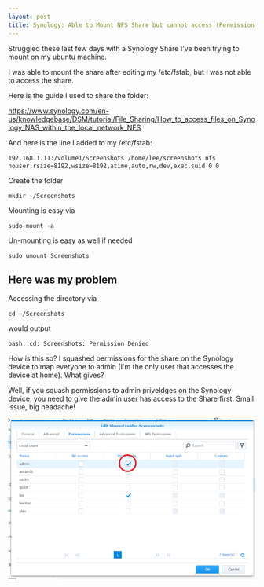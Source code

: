 ```yaml
---
layout: post
title: Synology: Able to Mount NFS Share but cannot access (Permission Denied) with Ubuntu
---
```


Struggled these last few days with a Synology Share I've been trying to mount on my ubuntu machine.

I was able to mount the share after editing my /etc/fstab, but I was not able to access the share.

Here is the guide I used to share the folder:

https://www.synology.com/en-us/knowledgebase/DSM/tutorial/File_Sharing/How_to_access_files_on_Synology_NAS_within_the_local_network_NFS

And here is the line I added to my /etc/fstab:

```
192.168.1.11:/volume1/Screenshots /home/lee/screenshots nfs nouser,rsize=8192,wsize=8192,atime,auto,rw,dev,exec,suid 0 0
```

Create the folder

```
mkdir ~/Screenshots
```

Mounting is easy via

```
sudo mount -a
```

Un-mounting is easy as well if needed

```
sudo umount Screenshots
```

## Here was my problem

Accessing the directory via 

```
cd ~/Screenshots
```

would output 

```
bash: cd: Screenshots: Permission Denied
```

How is this so? I squashed permissions for the share on the Synology device to map everyone to admin (I'm the only user that accesses the device at home). What gives?

Well, if you squash permissions to admin priveldges on the Synology device, you need to give the admin user has access to the Share first. Small issue, big headache!

![Synology UI](/images/permission-denied.png)
